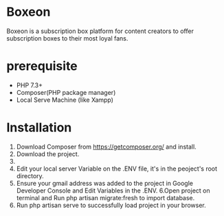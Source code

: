 # Boxeon

Boxeon is a subscription box platform for content creators to offer subscription boxes to their most loyal fans.

# prerequisite
- PHP 7.3+
- Composer(PHP package manager)
- Local Serve Machine (like Xampp)

# Installation

1. Download Composer from  https://getcomposer.org/ and install.
2. Download the project.
3. 
4. Edit your local server Variable on the .ENV file, it's in the peoject's root directory.
5. Ensure your gmail address was added to the project in Google Developer Console and  Edit Variables in the .ENV.
6.Open project on terminal and Run php artisan migrate:fresh to import database.
7. Run php artisan serve to successfully load project in your browser.
